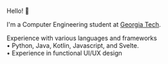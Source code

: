 Hello! 👋

I'm a Computer Engineering student at [Georgia Tech](https://news.gatech.edu/).

Experience with various languages and frameworks
\
• Python, Java, Kotlin, Javascript, and Svelte.
\
• Experience in functional UI/UX design

